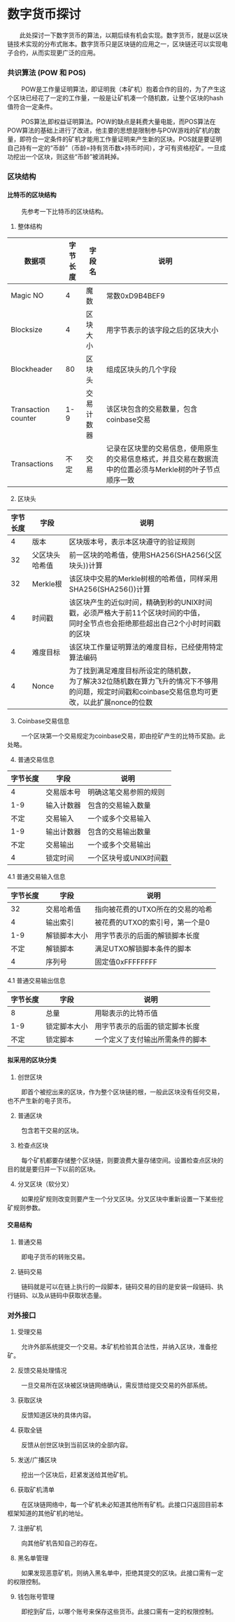 数字货币探讨
===
&ensp;&ensp;&ensp;&ensp;此处探讨一下数字货币的算法，以期后续有机会实现。数字货币，就是以区块链技术实现的分布式账本。数字货币只是区块链的应用之一，区块链还可以实现电子合约，从而实现更广泛的应用。

### 共识算法 (POW 和 POS)

  &ensp;&ensp;&ensp;&ensp;
  POW是工作量证明算法，即证明我（本矿机）抱着合作的目的，为了产生这个区块已经花了一定的工作量，一般是让矿机凑一个随机数，让整个区块的hash值符合一定条件。
  
  &ensp;&ensp;&ensp;&ensp;
  POS算法,即权益证明算法。POW的缺点是耗费大量电能，而POS算法在POW算法的基础上进行了改进，他主要的思想是限制参与POW游戏的矿机的数量，即符合一定条件的矿机才能用工作量证明来产生新的区块。POS就是要证明自己持有一定的“币龄”（币龄=持有货币数×持币时间），才可有资格挖矿。一旦成功挖出一个区块，则这些“币龄”被消耗掉。

### 区块结构

#### 比特币的区块结构
  &ensp;&ensp;&ensp;&ensp;
  先参考一下比特币的区块结构。

1. 整体结构

数据项|字节长度|字段名|说明
-|-|-|-
Magic NO | 4 | 魔数 | 常数0xD9B4BEF9
Blocksize | 4 | 区块大小 | 用字节表示的该字段之后的区块大小
Blockheader | 80 | 区块头 | 组成区块头的几个字段
Transaction counter | 1-9 | 交易计数器 | 该区块包含的交易数量，包含coinbase交易
Transactions | 不定 | 交易 | 记录在区块里的交易信息，使用原生的交易信息格式，并且交易在数据流中的位置必须与Merkle树的叶子节点顺序一致

2. 区块头

字节长度 | 字段 | 说明
-|-|-
4 | 版本 | 区块版本号，表示本区块遵守的验证规则
32 | 父区块头哈希值 | 前一区块的哈希值，使用SHA256(SHA256(父区块头))计算
32 | Merkle根 | 该区块中交易的Merkle树根的哈希值，同样采用SHA256(SHA256())计算
4 | 时间戳 | 该区块产生的近似时间，精确到秒的UNIX时间戳，必须严格大于前11个区块时间的中值，<br>同时全节点也会拒绝那些超出自己2个小时时间戳的区块
4 | 难度目标 | 该区块工作量证明算法的难度目标，已经使用特定算法编码
4 | Nonce | 为了找到满足难度目标所设定的随机数，<br>为了解决32位随机数在算力飞升的情况下不够用的问题，规定时间戳和coinbase交易信息均可更改，以此扩展nonce的位数

3. Coinbase交易信息

&ensp;&ensp;&ensp;&ensp;
一个区块第一个交易规定为coinbase交易，即由挖矿产生的比特币奖励。此处略。

4. 普通交易信息

字节长度 | 字段 | 说明
-|-|-
4|交易版本号|明确这笔交易参照的规则
1-9|输入计数器|包含的交易输入数量
不定|交易输入|一个或多个交易输入
1-9|输出计数器|包含的交易输出数量
不定|交易输出|一个或多个交易输出
4|锁定时间|一个区块号或UNIX时间戳

4.1 普通交易输入信息

字节长度 | 字段 | 说明
-|-|-
32|交易哈希值|指向被花费的UTXO所在的交易的哈希
4|输出索引|被花费的UTXO的索引号，第一个是0
1-9|解锁脚本大小|用字节表示的后面的解锁脚本长度
不定|解锁脚本|满足UTXO解锁脚本条件的脚本
4|序列号|固定值0xFFFFFFFF

4.1 普通交易输出信息

字节长度 | 字段 | 说明
-|-|-
8|总量|用聪表示的比特币值
1-9|锁定脚本大小|用字节表示的后面的锁定脚本长度
不定|锁定脚本|一个定义了支付输出所需条件的脚本

#### 拟采用的区块分类

1. 创世区块

&ensp;&ensp;&ensp;&ensp;
即首个被挖出来的区块，作为整个区块链的根，一般此区块没有任何交易，也不产生新的电子货币。

2. 普通区块

&ensp;&ensp;&ensp;&ensp;
包含若干交易的区块。

3. 检查点区块

&ensp;&ensp;&ensp;&ensp;
每个矿机都要存储整个区块链，则要浪费大量存储空间。设置检查点区块的目的就是要归并一下以前的区块。

4. 分叉区块（软分叉）

&ensp;&ensp;&ensp;&ensp;
如果挖矿规则改变则要产生一个分叉区块。分叉区块中重新设置一下某些挖矿规则参数。

#### 交易结构
1. 普通交易

&ensp;&ensp;&ensp;&ensp;
即电子货币的转账交易。

2. 链码交易

&ensp;&ensp;&ensp;&ensp;
链码就是可以在链上执行的一段脚本，链码交易的目的是安装一段链码、执行链码、以及从链码中获取状态量。

### 对外接口
1. 受理交易

&ensp;&ensp;&ensp;&ensp;
允许外部系统提交一个交易。本矿机检验其合法性，并纳入区块，准备挖矿。

2. 反馈交易处理情况

&ensp;&ensp;&ensp;&ensp;
一旦交易所在区块被区块链网络确认，需反馈给提交交易的外部系统。

3. 获取区块

&ensp;&ensp;&ensp;&ensp;
反馈知道区块的具体内容。

4. 获取全链

&ensp;&ensp;&ensp;&ensp;
反馈从创世区块到当前区块的全部内容。

5. 发送/广播区块

&ensp;&ensp;&ensp;&ensp;
挖出一个区块后，赶紧发送给其他矿机。

6. 获取矿机清单

&ensp;&ensp;&ensp;&ensp;
在区块链网络中，每一个矿机未必知道其他所有矿机。此接口只返回目前本框架知道的其他矿机的地址。

7. 注册矿机

&ensp;&ensp;&ensp;&ensp;
向其他矿机告知自己的存在。

8. 黑名单管理

&ensp;&ensp;&ensp;&ensp;
如果发现恶意矿机，则纳入黑名单中，拒绝其提交的区块。此接口需有一定的权限控制。

9. 钱包账号管理

&ensp;&ensp;&ensp;&ensp;
即挖到矿后，以哪个账号来保存这些货币。此接口需有一定的权限控制。

